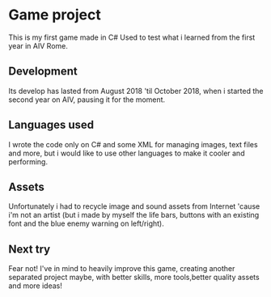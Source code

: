# Game project

This is my first game made in C# Used to test what i learned from the first year in AIV Rome.

## Development
Its develop has lasted from August 2018 'til October 2018, when i started the second year on AIV, pausing it for the moment.

## Languages used
I wrote the code only on C# and some XML for managing images, text files and more, but i would like to use other languages to make it cooler and performing.

## Assets
Unfortunately i had to recycle image and sound assets from Internet 'cause i'm not an artist
(but i made by myself the life bars, buttons with an existing font and the blue enemy warning on left/right).

## Next try

Fear not! I've in mind to heavily improve this game, creating another separated project maybe, with better skills, more tools,better quality assets and more ideas!